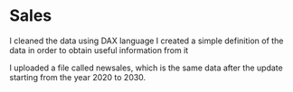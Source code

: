 # Sales

I cleaned the data using DAX language
I created a simple definition of the data in order to obtain useful information from it

I uploaded a file called newsales, which is the same data after the update starting from the year 2020 to 2030.
